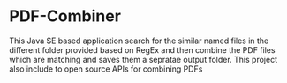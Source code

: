 # PDF-Combiner
This Java SE based application search for the similar named files in the different folder provided based on RegEx and then combine the PDF files which are matching and saves them a sepratae output folder.
This project also include to open source APIs for combining PDFs
